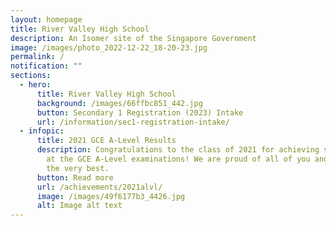 ```yaml
---
layout: homepage
title: River Valley High School
description: An Isomer site of the Singapore Government
image: /images/photo_2022-12-22_18-20-23.jpg
permalink: /
notification: ""
sections:
  - hero:
      title: River Valley High School
      background: /images/66ffbc851_442.jpg
      button: Secondary 1 Registration (2023) Intake
      url: /information/sec1-registration-intake/
  - infopic:
      title: 2021 GCE A-Level Results
      description: Congratulations to the class of 2021 for achieving stellar results
        at the GCE A-Level examinations! We are proud of all of you and wish you
        the very best.
      button: Read more
      url: /achievements/2021alvl/
      image: /images/49f6177b3_4426.jpg
      alt: Image alt text
---
```

